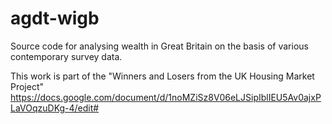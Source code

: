 # agdt-wigb
Source code for analysing wealth in Great Britain on the basis of various contemporary survey data.

This work is part of the "Winners and Losers from the UK Housing Market Project"
https://docs.google.com/document/d/1noMZiSz8V06eLJSipIblIEU5Av0ajxPLaVOqzuDKg-4/edit#
